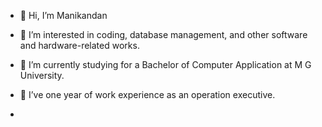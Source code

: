 - 👋 Hi, I’m Manikandan
- 👀 I’m interested in coding, database management, and other software and hardware-related works.
- 🌱 I’m currently studying for a Bachelor of Computer Application at M G University.
- 💞️ I’ve one year of work experience as an operation executive.
  
- 

<!---
Manikutan/Manikutan is a ✨ special ✨ repository because its `README.md` (this file) appears on your GitHub profile.
You can click the Preview link to take a look at your changes.
--->

